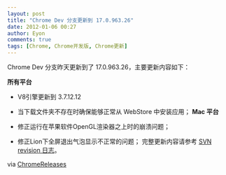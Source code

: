 ```yaml
---
layout: post
title: "Chrome Dev 分支更新到 17.0.963.26"
date: 2012-01-06 00:27
author: Eyon
comments: true
tags: [Chrome, Chrome开发版, Chrome更新]
---
```

Chrome Dev 分支昨天更新到了 17.0.963.26，主要更新内容如下：

**所有平台**


*   V8引擎更新到 3.7.12.12
*   当下载文件夹不存在时确保能够正常从 WebStore 中安装应用；
**Mac 平台**


*   修正运行在苹果软件OpenGL渲染器之上时的崩溃问题；
*   修正Lion下全屏退出气泡显示不正常的问题；
完整更新内容请参考 <a href="http://build.chromium.org/buildbot/perf/dashboard/ui/changelog.html?url=/branches/963/src&range=116225:114667&mode=html" target="_blank">SVN revision 日志</a>。

via <a href="http://googlechromereleases.blogspot.com/2012/01/dev-channel-update.html" target="_blank">ChromeReleases</a>

